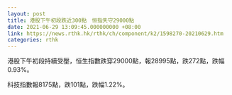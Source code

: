 ```yaml
---
layout: post
title: 港股下午初段跌近300點　恒指失守29000點
date: 2021-06-29 13:09:45.000000000 +08:00
link: https://news.rthk.hk/rthk/ch/component/k2/1598270-20210629.htm
categories: rthk
---
```


港股下午初段持續受壓，恒生指數跌穿29000點，報28995點，跌272點，跌幅0.93%。

科技指數報8175點，跌101點，跌幅1.22%。
